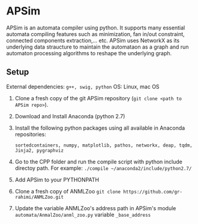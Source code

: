 # APSim 

APSim is an automata compiler using python. It supports many essential automata compiling features such as minimization, fan in/out constraint, connected components extraction,... etc.
APSim uses NetworkX as its underlying data straucture to maintain the automataon as a graph and run automaton processing algorithms to reshape the underlying graph.

Setup
-----

External dependencies: `g++, swig, python`
OS: Linux, mac OS

1. Clone a fresh copy of the git APSim repository (`git clone <path to APSim repo>`).

2. Download and Install Anaconda (python 2.7)

3. Install the following python packages using all available in Anaconda repositories:

    `sortedcontainers, numpy, matplotlib, pathos, networkx, deap, tqdm, Jinja2, pygraphviz`

4. Go to the CPP folder and run the compile script with python include directoy path. For example:
    `./compile ~/anaconda2/include/python2.7/`
    
5. Add APSim to your PYTHONPATH

6. Clone a fresh copy of ANMLZoo
`git clone https://github.com/gr-rahimi/ANMLZoo.git`

7. Update the variable ANMLZoo's address path in APSim's module `automata/AnmalZoo/anml_zoo.py` variable `_base_address`
